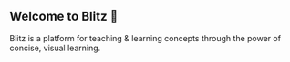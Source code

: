 ## Welcome to Blitz 👋

Blitz is a platform for teaching & learning concepts through the power of concise, visual learning.

